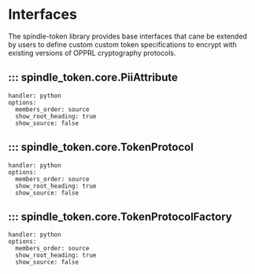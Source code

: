 # Interfaces

The spindle-token library provides base interfaces that cane be extended by users to define custom custom token specifications to encrypt with existing versions of OPPRL cryptography protocols.

## ::: spindle_token.core.PiiAttribute
    handler: python
    options:
      members_order: source
      show_root_heading: true
      show_source: false

## ::: spindle_token.core.TokenProtocol
    handler: python
    options:
      members_order: source
      show_root_heading: true
      show_source: false

## ::: spindle_token.core.TokenProtocolFactory
    handler: python
    options:
      members_order: source
      show_root_heading: true
      show_source: false